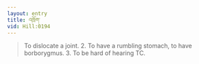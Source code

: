```yaml
---
layout: entry
title: འཁྲོག་
vid: Hill:0194
---
```

> To dislocate a joint\. 2\. To have a rumbling stomach, to have borborygmus\. 3\. To be hard of hearing TC\.


